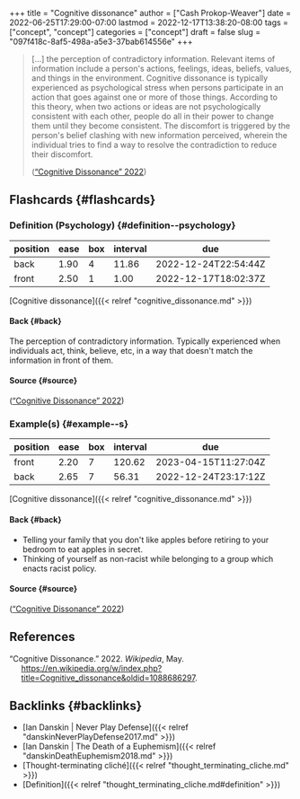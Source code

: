 +++
title = "Cognitive dissonance"
author = ["Cash Prokop-Weaver"]
date = 2022-06-25T17:29:00-07:00
lastmod = 2022-12-17T13:38:20-08:00
tags = ["concept", "concept"]
categories = ["concept"]
draft = false
slug = "097f418c-8af5-498a-a5e3-37bab614556e"
+++

> [...] the perception of contradictory information. Relevant items of information include a person's actions, feelings, ideas, beliefs, values, and things in the environment. Cognitive dissonance is typically experienced as psychological stress when persons participate in an action that goes against one or more of those things. According to this theory, when two actions or ideas are not psychologically consistent with each other, people do all in their power to change them until they become consistent. The discomfort is triggered by the person's belief clashing with new information perceived, wherein the individual tries to find a way to resolve the contradiction to reduce their discomfort.
>
> (<a href="#citeproc_bib_item_1">“Cognitive Dissonance” 2022</a>)


## Flashcards {#flashcards}


### Definition (Psychology) {#definition--psychology}

| position | ease | box | interval | due                  |
|----------|------|-----|----------|----------------------|
| back     | 1.90 | 4   | 11.86    | 2022-12-24T22:54:44Z |
| front    | 2.50 | 1   | 1.00     | 2022-12-17T18:02:37Z |

[Cognitive dissonance]({{< relref "cognitive_dissonance.md" >}})


#### Back {#back}

The perception of contradictory information. Typically experienced when individuals act, think, believe, etc, in a way that doesn't match the information in front of them.


#### Source {#source}

(<a href="#citeproc_bib_item_1">“Cognitive Dissonance” 2022</a>)


### Example(s) {#example--s}

| position | ease | box | interval | due                  |
|----------|------|-----|----------|----------------------|
| front    | 2.20 | 7   | 120.62   | 2023-04-15T11:27:04Z |
| back     | 2.65 | 7   | 56.31    | 2022-12-24T23:17:12Z |

[Cognitive dissonance]({{< relref "cognitive_dissonance.md" >}})


#### Back {#back}

-   Telling your family that you don't like apples before retiring to your bedroom to eat apples in secret.
-   Thinking of yourself as non-racist while belonging to a group which enacts racist policy.


#### Source {#source}

(<a href="#citeproc_bib_item_1">“Cognitive Dissonance” 2022</a>)

## References

<style>.csl-entry{text-indent: -1.5em; margin-left: 1.5em;}</style><div class="csl-bib-body">
  <div class="csl-entry"><a id="citeproc_bib_item_1"></a>“Cognitive Dissonance.” 2022. <i>Wikipedia</i>, May. <a href="https://en.wikipedia.org/w/index.php?title=Cognitive_dissonance&oldid=1088686297">https://en.wikipedia.org/w/index.php?title=Cognitive_dissonance&#38;oldid=1088686297</a>.</div>
</div>


## Backlinks {#backlinks}

-   [Ian Danskin | Never Play Defense]({{< relref "danskinNeverPlayDefense2017.md" >}})
-   [Ian Danskin | The Death of a Euphemism]({{< relref "danskinDeathEuphemism2018.md" >}})
-   [Thought-terminating cliché]({{< relref "thought_terminating_cliche.md" >}})
-   [Definition]({{< relref "thought_terminating_cliche.md#definition" >}})
